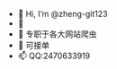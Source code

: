 - 👋 Hi, I’m @zheng-git123
- 👀 
- 🌱 专职于各大网站爬虫
- 💞️ 可接单
- 📫 QQ:2470633919

<!---
zheng-git123/zheng-git123 is a ✨ special ✨ repository because its `README.md` (this file) appears on your GitHub profile.
You can click the Preview link to take a look at your changes.
--->
